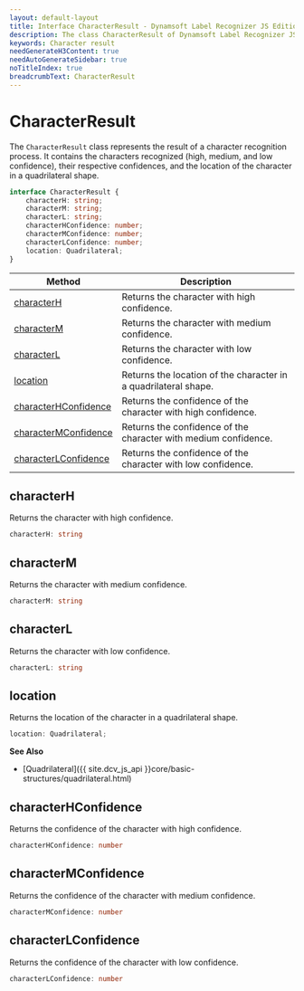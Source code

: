 ```yaml
---
layout: default-layout
title: Interface CharacterResult - Dynamsoft Label Recognizer JS Edition API Reference
description: The class CharacterResult of Dynamsoft Label Recognizer JS edition represents the result of a character recognition process.
keywords: Character result
needGenerateH3Content: true
needAutoGenerateSidebar: true
noTitleIndex: true
breadcrumbText: CharacterResult
---
```


# CharacterResult

The `CharacterResult` class represents the result of a character recognition process. It contains the characters recognized (high, medium, and low confidence), their respective confidences, and the location of the character in a quadrilateral shape.

```typescript
interface CharacterResult {
    characterH: string;
    characterM: string;
    characterL: string;
    characterHConfidence: number;
    characterMConfidence: number;
    characterLConfidence: number;
    location: Quadrilateral;
}
```

| Method                                        | Description                                                    |
| --------------------------------------------- | -------------------------------------------------------------- |
| [characterH](#characterh)                     | Returns the character with high confidence.                     |
| [characterM](#characterm)                     | Returns the character with medium confidence.                   |
| [characterL](#characterl)                     | Returns the character with low confidence.                      |
| [location](#location)                         | Returns the location of the character in a quadrilateral shape. |
| [characterHConfidence](#characterhconfidence) | Returns the confidence of the character with high confidence.   |
| [characterMConfidence](#charactermconfidence) | Returns the confidence of the character with medium confidence. |
| [characterLConfidence](#characterlconfidence) | Returns the confidence of the character with low confidence.    |

## characterH

Returns the character with high confidence.

```typescript
characterH: string
```

## characterM

Returns the character with medium confidence.

```typescript
characterM: string
```

## characterL

Returns the character with low confidence.

```typescript
characterL: string
```

## location

Returns the location of the character in a quadrilateral shape.

```typescript
location: Quadrilateral;
```

**See Also**

* [Quadrilateral]({{ site.dcv_js_api }}core/basic-structures/quadrilateral.html)

## characterHConfidence

Returns the confidence of the character with high confidence.

```typescript
characterHConfidence: number
```

## characterMConfidence

Returns the confidence of the character with medium confidence.

```typescript
characterMConfidence: number
```

## characterLConfidence

Returns the confidence of the character with low confidence.

```typescript
characterLConfidence: number
```
